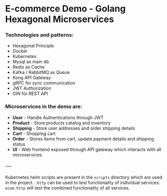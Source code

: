 # E-commerce Demo - Golang Hexagonal Microservices

### Technologies and patterns:

- Hexagonal Principle
- Docker
- Kubernetes
- Mysql as main db
- Redis as Cache
- Kafka / RabbitMQ as Queue
- Kong API Gateway
- gRPC for sync communication
- JWT Authorization
- GIN for REST API

### Microservices in the demo are:

- **User** - Handle Authentications through JWT
- **Product** - Store products catalog and inventory
- **Shipping** - Store user addresses and order shipping details
- **Cart** - Shopping cart
- **Order** - Stores items from cart, update payment details and shipping status
- **UI** - Web frontend exposed through API gateway which interacts with all microservices.

#### ---

Kubernetes helm scripts are present in the `scripts` directory which are used in the project.
`.http` can be used to test functionality of individual services. `ecom.http` will test the combined functionality of
all services.
